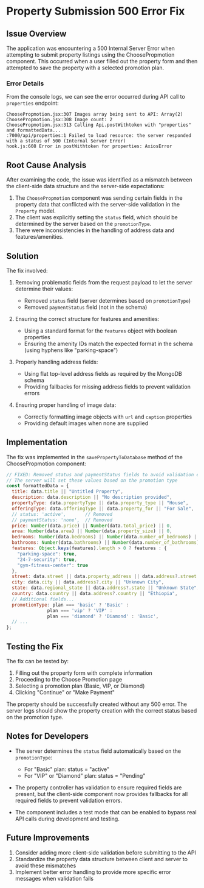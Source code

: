 # Property Submission 500 Error Fix

## Issue Overview

The application was encountering a 500 Internal Server Error when attempting to submit property listings using the ChoosePropmotion component. This occurred when a user filled out the property form and then attempted to save the property with a selected promotion plan.

### Error Details

From the console logs, we can see the error occurred during API call to `properties` endpoint:

```
ChoosePropmotion.jsx:307 Images array being sent to API: Array(2)
ChoosePropmotion.jsx:308 Image count: 2
ChoosePropmotion.jsx:313 Calling Api.postWithtoken with "properties" and formattedData...
:7000/api/properties:1 Failed to load resource: the server responded with a status of 500 (Internal Server Error)
hook.js:608 Error in postWithtoken for properties: AxiosError
```

## Root Cause Analysis

After examining the code, the issue was identified as a mismatch between the client-side data structure and the server-side expectations:

1. The `ChoosePropmotion` component was sending certain fields in the property data that conflicted with the server-side validation in the `Property` model.
2. The client was explicitly setting the `status` field, which should be determined by the server based on the `promotionType`.
3. There were inconsistencies in the handling of address data and features/amenities.

## Solution

The fix involved:

1. Removing problematic fields from the request payload to let the server determine their values:
   - Removed `status` field (server determines based on `promotionType`)
   - Removed `paymentStatus` field (not in the schema)

2. Ensuring the correct structure for features and amenities:
   - Using a standard format for the `features` object with boolean properties
   - Ensuring the amenity IDs match the expected format in the schema (using hyphens like "parking-space")

3. Properly handling address fields:
   - Using flat top-level address fields as required by the MongoDB schema
   - Providing fallbacks for missing address fields to prevent validation errors

4. Ensuring proper handling of image data:
   - Correctly formatting image objects with `url` and `caption` properties
   - Providing default images when none are supplied

## Implementation

The fix was implemented in the `savePropertyToDatabase` method of the ChoosePropmotion component:

```javascript
// FIXED: Removed status and paymentStatus fields to avoid validation errors
// The server will set these values based on the promotion type
const formattedData = {
  title: data.title || "Untitled Property",
  description: data.description || "No description provided",
  propertyType: data.propertyType || data.property_type || "House",
  offeringType: data.offeringType || data.property_for || "For Sale",
  // status: 'active',       // Removed
  // paymentStatus: 'none',  // Removed
  price: Number(data.price) || Number(data.total_price) || 0,
  area: Number(data.area) || Number(data.property_size) || 0,
  bedrooms: Number(data.bedrooms) || Number(data.number_of_bedrooms) || 0,
  bathrooms: Number(data.bathrooms) || Number(data.number_of_bathrooms) || 0,
  features: Object.keys(features).length > 0 ? features : {
    "parking-space": true,
    "24-7-security": true,
    "gym-fitness-center": true
  },
  street: data.street || data.property_address || data.address?.street || "Unknown Street",
  city: data.city || data.address?.city || "Unknown City",
  state: data.regional_state || data.address?.state || "Unknown State", 
  country: data.country || data.address?.country || "Ethiopia",
  // Additional fields...
  promotionType: plan === 'basic' ? 'Basic' : 
               plan === 'vip' ? 'VIP' : 
               plan === 'diamond' ? 'Diamond' : 'Basic',
  // ...
};
```

## Testing the Fix

The fix can be tested by:

1. Filling out the property form with complete information
2. Proceeding to the Choose Promotion page
3. Selecting a promotion plan (Basic, VIP, or Diamond)
4. Clicking "Continue" or "Make Payment"

The property should be successfully created without any 500 error. The server logs should show the property creation with the correct status based on the promotion type.

## Notes for Developers

- The server determines the `status` field automatically based on the `promotionType`:
  - For "Basic" plan: status = "active"
  - For "VIP" or "Diamond" plan: status = "Pending"

- The property controller has validation to ensure required fields are present, but the client-side component now provides fallbacks for all required fields to prevent validation errors.

- The component includes a test mode that can be enabled to bypass real API calls during development and testing.

## Future Improvements

1. Consider adding more client-side validation before submitting to the API
2. Standardize the property data structure between client and server to avoid these mismatches
3. Implement better error handling to provide more specific error messages when validation fails
